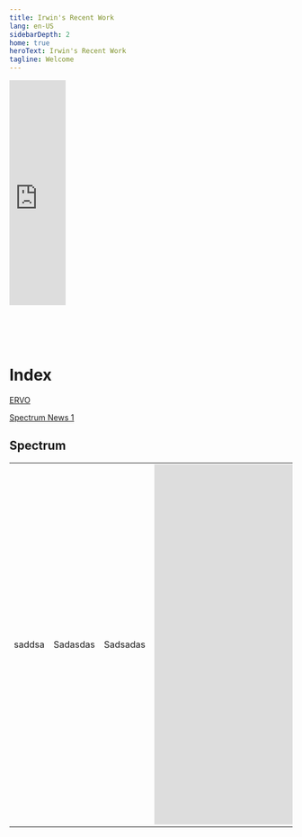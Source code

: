 ```yaml
---
title: Irwin's Recent Work
lang: en-US
sidebarDepth: 2
home: true
heroText: Irwin's Recent Work
tagline: Welcome
---
```


<iframe src='https://my.spline.design/glasscirclescopy-f20ca7799bc3089cce1d972e853c77af/' frameborder='0' width='100 vw' height='400px'></iframe>

<br>

<br>

<br>

<br>

<br>

# Index

[ERVO](#ervo) 

[Spectrum News 1](#spectrum)







## Spectrum

|        |          |          |                                                              |
| ------ | -------- | -------- | ------------------------------------------------------------ |
| saddsa | Sadasdas | Sadsadas | <iframe src="https://player.vimeo.com/video/690585969?h=1ce8ab2ee3" width="640" height="640" frameborder="0" allow="autoplay; fullscreen; picture-in-picture" allowfullscreen></iframe> |









<br>